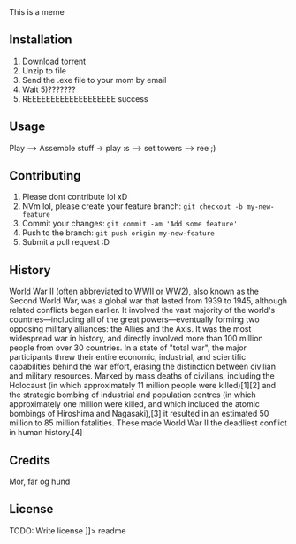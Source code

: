 <snippet>
  <content><![CDATA[
# ${1:Project Name}

This is a meme 

## Installation

1) Download torrent
2) Unzip to file
3) Send the .exe file to your mom by email 
4) Wait
5)???????
6) REEEEEEEEEEEEEEEEEEE success

## Usage

Play --> Assemble stuff -> play :s --> set towers --> ree ;)

## Contributing

1. Please dont contribute lol xD
2. NVm lol, please create your feature branch: `git checkout -b my-new-feature`
3. Commit your changes: `git commit -am 'Add some feature'`
4. Push to the branch: `git push origin my-new-feature`
5. Submit a pull request :D

## History

World War II (often abbreviated to WWII or WW2), also known as the Second World War, was a global war that lasted from 1939 to 1945, although related conflicts began earlier. It involved the vast majority of the world's countries—including all of the great powers—eventually forming two opposing military alliances: the Allies and the Axis. It was the most widespread war in history, and directly involved more than 100 million people from over 30 countries. In a state of "total war", the major participants threw their entire economic, industrial, and scientific capabilities behind the war effort, erasing the distinction between civilian and military resources. Marked by mass deaths of civilians, including the Holocaust (in which approximately 11 million people were killed)[1][2] and the strategic bombing of industrial and population centres (in which approximately one million were killed, and which included the atomic bombings of Hiroshima and Nagasaki),[3] it resulted in an estimated 50 million to 85 million fatalities. These made World War II the deadliest conflict in human history.[4]

## Credits

Mor, far og hund

## License

TODO: Write license
]]></content>
  <tabTrigger>readme</tabTrigger>
</snippet>
